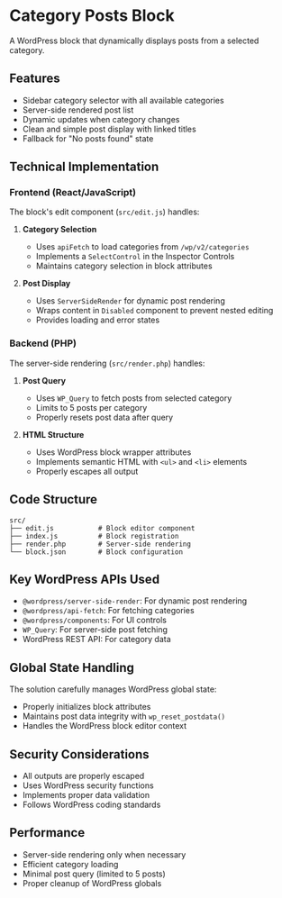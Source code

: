 # Category Posts Block

A WordPress block that dynamically displays posts from a selected category.

## Features

- Sidebar category selector with all available categories
- Server-side rendered post list
- Dynamic updates when category changes
- Clean and simple post display with linked titles
- Fallback for "No posts found" state

## Technical Implementation

### Frontend (React/JavaScript)

The block's edit component (`src/edit.js`) handles:

1. **Category Selection**

   - Uses `apiFetch` to load categories from `/wp/v2/categories`
   - Implements a `SelectControl` in the Inspector Controls
   - Maintains category selection in block attributes

2. **Post Display**
   - Uses `ServerSideRender` for dynamic post rendering
   - Wraps content in `Disabled` component to prevent nested editing
   - Provides loading and error states

### Backend (PHP)

The server-side rendering (`src/render.php`) handles:

1. **Post Query**

   - Uses `WP_Query` to fetch posts from selected category
   - Limits to 5 posts per category
   - Properly resets post data after query

2. **HTML Structure**
   - Uses WordPress block wrapper attributes
   - Implements semantic HTML with `<ul>` and `<li>` elements
   - Properly escapes all output

## Code Structure

```
src/
├── edit.js           # Block editor component
├── index.js          # Block registration
├── render.php        # Server-side rendering
└── block.json        # Block configuration
```

## Key WordPress APIs Used

- `@wordpress/server-side-render`: For dynamic post rendering
- `@wordpress/api-fetch`: For fetching categories
- `@wordpress/components`: For UI controls
- `WP_Query`: For server-side post fetching
- WordPress REST API: For category data

## Global State Handling

The solution carefully manages WordPress global state:

- Properly initializes block attributes
- Maintains post data integrity with `wp_reset_postdata()`
- Handles the WordPress block editor context

## Security Considerations

- All outputs are properly escaped
- Uses WordPress security functions
- Implements proper data validation
- Follows WordPress coding standards

## Performance

- Server-side rendering only when necessary
- Efficient category loading
- Minimal post query (limited to 5 posts)
- Proper cleanup of WordPress globals

